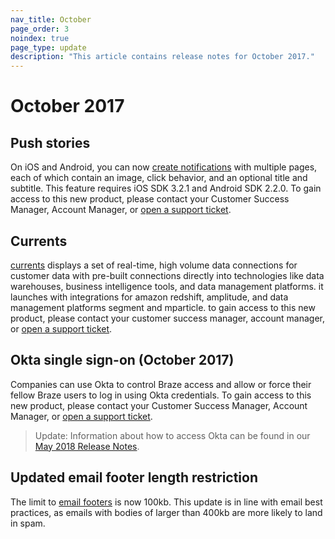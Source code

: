 ```yaml
---
nav_title: October
page_order: 3
noindex: true
page_type: update
description: "This article contains release notes for October 2017."
---
```


# October 2017

## Push stories

On iOS and Android, you can now [create notifications][74] with multiple pages, each of which contain an image, click behavior, and an optional title and subtitle. This feature requires iOS SDK 3.2.1 and Android SDK 2.2.0. To gain access to this new product, please contact your Customer Success Manager, Account Manager, or [open a support ticket][support].

## Currents

[currents][75] displays a set of real-time, high volume data connections for customer data with pre-built connections directly into technologies like data warehouses, business intelligence tools, and data management platforms. it launches with integrations for amazon redshift, amplitude, and data management platforms segment and mparticle. to gain access to this new product, please contact your customer success manager, account manager, or [open a support ticket][support].

## Okta single sign-on (October 2017)

Companies can use Okta to control Braze access and allow or force their fellow Braze users to log in using Okta credentials. To gain access to this new product, please contact your Customer Success Manager, Account Manager, or [open a support ticket][support].

> Update: Information about how to access Okta can be found in our [May 2018 Release Notes]({{site.baseurl}}/help/release_notes/2017/august/#may-2018).

## Updated email footer length restriction

The limit to [email footers][76] is now 100kb. This update is in line with email best practices, as emails with bodies of larger than 400kb are more likely to land in spam.

[74]: {{site.baseurl}}/user_guide/message_building_by_channel/push/push_stories/
[75]: {{site.baseurl}}/partners/braze_currents/how_it_works/
[76]: {{site.baseurl}}/user_guide/message_building_by_channel/email/managing_user_subscriptions/#custom-footer
[98]:{{site.baseurl}}/user_guide/onboarding/platform_administrative_features/#authentication-rules
[support]: {{site.baseurl}}/support_contact/
